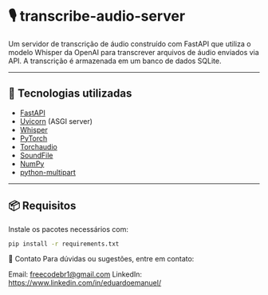# 🎙️ transcribe-audio-server

Um servidor de transcrição de áudio construído com FastAPI que utiliza o modelo Whisper da OpenAI para transcrever arquivos de áudio enviados via API. A transcrição é armazenada em um banco de dados SQLite.

---

## 🚀 Tecnologias utilizadas

- [FastAPI](https://fastapi.tiangolo.com/)
- [Uvicorn](https://www.uvicorn.org/) (ASGI server)
- [Whisper](https://github.com/openai/whisper)
- [PyTorch](https://pytorch.org/)
- [Torchaudio](https://pytorch.org/audio/)
- [SoundFile](https://pysoundfile.readthedocs.io/)
- [NumPy](https://numpy.org/)
- [python-multipart](https://andrew-d.github.io/python-multipart/)

---

## 📦 Requisitos

Instale os pacotes necessários com:

```bash
pip install -r requirements.txt

````

📧 Contato
Para dúvidas ou sugestões, entre em contato:

Email: freecodebr1@gmail.com
LinkedIn: https://www.linkedin.com/in/eduardoemanuel/


